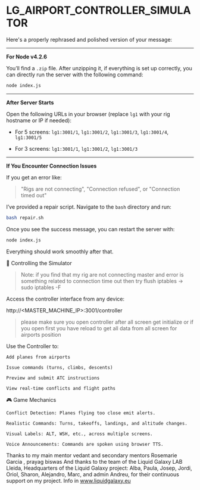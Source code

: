 # LG_AIRPORT_CONTROLLER_SIMULATOR
Here's a properly rephrased and polished version of your message:

---

**For Node v4.2.6**

You’ll find a `.zip` file. After unzipping it, if everything is set up correctly, you can directly run the server with the following command:

```bash
node index.js
```

---

**After Server Starts**

Open the following URLs in your browser (replace `lg1` with your rig hostname or IP if needed):

* For 5 screens:
  `lg1:3001/1`, `lg1:3001/2`, `lg1:3001/3`, `lg1:3001/4`, `lg1:3001/5`

* For 3 screens:
  `lg1:3001/1`, `lg1:3001/2`, `lg1:3001/3`

---

**If You Encounter Connection Issues**

If you get an error like:

> "Rigs are not connecting", "Connection refused", or "Connection timed out"

I’ve provided a repair script. Navigate to the `bash` directory and run:

```bash
bash repair.sh
```

Once you see the success message, you can restart the server with:

```bash
node index.js
```

Everything should work smoothly after that.



📱 Controlling the Simulator

 > Note: if you find that my  rig are not connecting master and error is something related to connection time out  then try flush iptables ->  sudo iptables -F 

Access the controller interface from any device:

http://<MASTER_MACHINE_IP>:3001/controller

> please make sure you open controller after all screen get initialize or if you open first you have reload to get all data from all screen for airports position  

Use the Controller to:

    Add planes from airports

    Issue commands (turns, climbs, descents)

    Preview and submit ATC instructions

    View real-time conflicts and flight paths

🎮 Game Mechanics

    Conflict Detection: Planes flying too close emit alerts.

    Realistic Commands: Turns, takeoffs, landings, and altitude changes.

    Visual Labels: ALT, WSH, etc., across multiple screens.

    Voice Announcements: Commands are spoken using browser TTS.


Thanks to my main mentor vedant  and secondary  mentors Rosemarie Garcia , prayag biswas And thanks to the team of the Liquid Galaxy LAB Lleida, Headquarters of the Liquid Galaxy project: Alba, Paula, Josep, Jordi, Oriol, Sharon, Alejandro, Marc, and admin Andreu, for their continuous support on my project.
Info in www.liquidgalaxy.eu